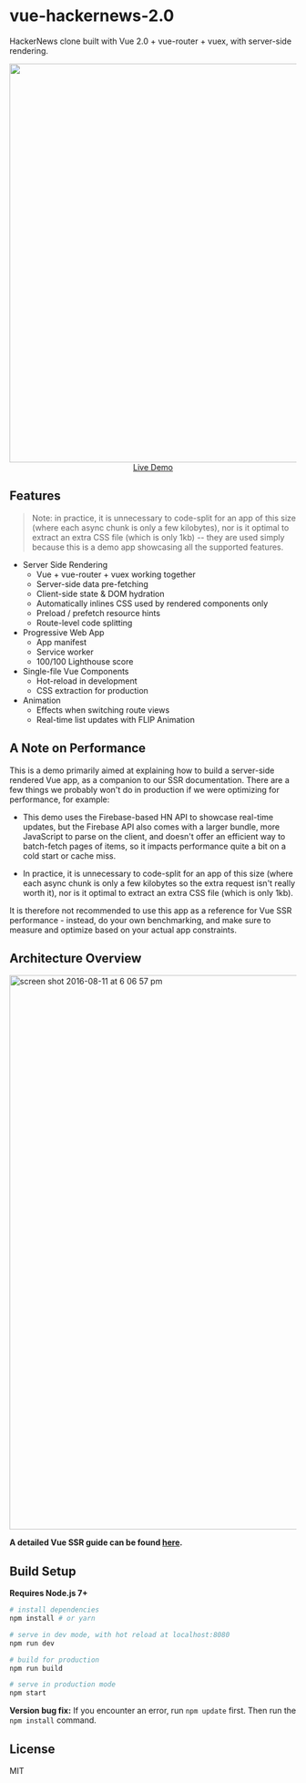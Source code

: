 # vue-hackernews-2.0

HackerNews clone built with Vue 2.0 + vue-router + vuex, with server-side rendering.

<p align="center">
  <a href="https://vue-hn.herokuapp.com" target="_blank">
    <img src="https://cloud.githubusercontent.com/assets/499550/17546273/5aabc5fc-5eaf-11e6-8d6a-ad00937e8bd6.png" width="700px">
    <br>
    Live Demo
  </a>
</p>

## Features

> Note: in practice, it is unnecessary to code-split for an app of this size (where each async chunk is only a few kilobytes), nor is it optimal to extract an extra CSS file (which is only 1kb) -- they are used simply because this is a demo app showcasing all the supported features.

- Server Side Rendering
  - Vue + vue-router + vuex working together
  - Server-side data pre-fetching
  - Client-side state & DOM hydration
  - Automatically inlines CSS used by rendered components only
  - Preload / prefetch resource hints
  - Route-level code splitting
- Progressive Web App
  - App manifest
  - Service worker
  - 100/100 Lighthouse score
- Single-file Vue Components
  - Hot-reload in development
  - CSS extraction for production
- Animation
  - Effects when switching route views
  - Real-time list updates with FLIP Animation

## A Note on Performance

This is a demo primarily aimed at explaining how to build a server-side rendered Vue app, as a companion to our SSR documentation. There are a few things we probably won't do in production if we were optimizing for performance, for example:

- This demo uses the Firebase-based HN API to showcase real-time updates, but the Firebase API also comes with a larger bundle, more JavaScript to parse on the client, and doesn't offer an efficient way to batch-fetch pages of items, so it impacts performance quite a bit on a cold start or cache miss.

- In practice, it is unnecessary to code-split for an app of this size (where each async chunk is only a few kilobytes so the extra request isn't really worth it), nor is it optimal to extract an extra CSS file (which is only 1kb).

It is therefore not recommended to use this app as a reference for Vue SSR performance - instead, do your own benchmarking, and make sure to measure and optimize based on your actual app constraints.

## Architecture Overview

<img width="973" alt="screen shot 2016-08-11 at 6 06 57 pm" src="https://cloud.githubusercontent.com/assets/499550/17607895/786a415a-5fee-11e6-9c11-45a2cfdf085c.png">

**A detailed Vue SSR guide can be found [here](https://ssr.vuejs.org).**

## Build Setup

**Requires Node.js 7+**

``` bash
# install dependencies
npm install # or yarn

# serve in dev mode, with hot reload at localhost:8080
npm run dev

# build for production
npm run build

# serve in production mode
npm start
```
**Version bug fix:** If you encounter an error, run `npm update` first. Then run the `npm install` command.

## License

MIT
